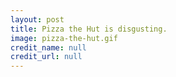 ```yaml
---
layout: post
title: Pizza the Hut is disgusting.
image: pizza-the-hut.gif
credit_name: null
credit_url: null
---
```


